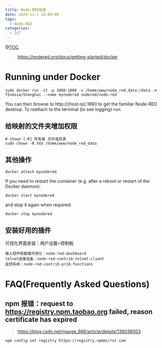 ```yaml
---
title: Node-RED安装
date: 2024-11-1 16:00:00
tags:
  - Node-RED
categories:
  - IoT
---
```


@[TOC](Node-RED安装)

> <https://nodered.org/docs/getting-started/docker>

# Running under Docker

```
sudo docker run -it -p 1880:1880 -v /home/www/node_red_data:/data -e TZ=Asia/Shanghai --name mynodered nodered/node-red
```

You can then browse to http://{host-ip}:1880 to get the familiar Node-RED desktop.
To reattach to the terminal (to see logging) run:

## 给映射的文件夹增加权限

```shell
# chown [-R] 所有者 文件或目录
sudo chown -R XXX /home/www/node_red_data
```

## 其他操作

```shell
docker attach mynodered
```

If you need to restart the container (e.g. after a reboot or restart of the Docker daemon):

```shell
docker start mynodered
```

and stop it again when required:

```shell
docker stop mynodered
```

## 安装好用的插件

可视化界面安装：用户设置>控制板

```text
输入控件和数据可视化：node-red-dashboard
telnet连接设备：node-red-contrib-telnet-client
监控系统：node-red-contrib-prib-functions
```

# FAQ(Frequently Asked Questions)

## npm 报错：request to <https://registry.npm.taobao.org> failed, reason certificate has expired

> <https://blog.csdn.net/maoge_666/article/details/136038003>

```shell
npm config set registry https://registry.npmmirror.com
```
